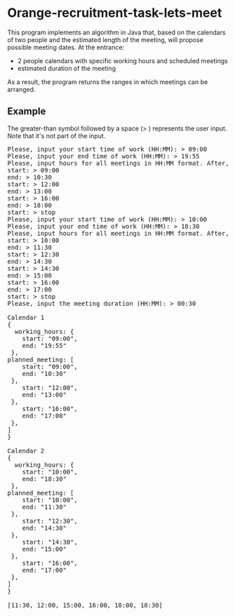 # Orange-recruitment-task-lets-meet

This program implements an algorithm in Java that, based on the calendars of two people and the estimated length of the meeting, will propose possible meeting dates.
At the entrance:

- 2 people calendars with specific working hours and scheduled meetings
- estimated duration of the meeting

As a result, the program returns the ranges in which meetings can be arranged.

## Example

The greater-than symbol followed by a space (> ) represents the user input. Note that it's not part of the input.

<pre>
Please, input your start time of work (HH:MM): > 09:00
Please, input your end time of work (HH:MM): > 19:55
Please, input hours for all meetings in HH:MM format. After, input STOP
start: > 09:00
end: > 10:30
start: > 12:00
end: > 13:00
start: > 16:00
end: > 18:00
start: > stop
Please, input your start time of work (HH:MM): > 10:00
Please, input your end time of work (HH:MM): > 18:30
Please, input hours for all meetings in HH:MM format. After, input STOP
start: > 10:00
end: > 11:30
start: > 12:30
end: > 14:30
start: > 14:30
end: > 15:00
start: > 16:00
end: > 17:00
start: > stop
Please, input the meeting duration (HH:MM): > 00:30

Calendar 1
{
  working_hours: {
    start: "09:00",
    end: "19:55"
 },
planned_meeting: [
    start: "09:00",
    end: "10:30"
 },
    start: "12:00",
    end: "13:00"
 },
    start: "16:00",
    end: "17:00"
 },
]
}

Calendar 2
{
  working_hours: {
    start: "10:00",
    end: "18:30"
 },
planned_meeting: [
    start: "10:00",
    end: "11:30"
 },
    start: "12:30",
    end: "14:30"
 },
    start: "14:30",
    end: "15:00"
 },
    start: "16:00",
    end: "17:00"
 },
]
}

[11:30, 12:00, 15:00, 16:00, 18:00, 18:30]
</pre>
